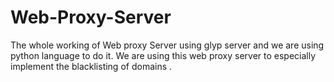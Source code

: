 # Web-Proxy-Server
The whole working of Web proxy Server using glyp server and we are using python language to do it. We are using this web proxy server to especially implement the blacklisting of domains .
